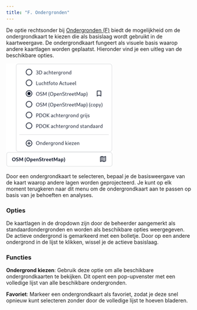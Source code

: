 ```yaml
---
title: "F. Ondergronden"
---
```


De optie rechtsonder bij [Ondergronden (F)](../map/#kaartviewer) biedt de mogelijkheid om de ondergrondkaart te
kiezen die als basislaag wordt gebruikt in de kaartweergave. De ondergrondkaart fungeert als visuele basis waarop andere
kaartlagen worden geplaatst. Hieronder vind je een uitleg van de beschikbare opties.

![](menu-backgrounds.png)

Door een ondergrondkaart te selecteren, bepaal je de basisweergave van de kaart waarop andere lagen worden
geprojecteerd. Je kunt op elk moment terugkeren naar dit menu om de ondergrondkaart aan te passen op basis van je
behoeften en analyses.

### Opties

De kaartlagen in de dropdown zijn door de beheerder aangemerkt als standaardondergronden en worden als beschikbare
opties weergegeven. De actieve ondergrond is gemarkeerd met een bolletje. Door op een andere ondergrond in de lijst te
klikken, wissel je de actieve basislaag.

### Functies

**Ondergrond kiezen**: Gebruik deze optie om alle beschikbare ondergrondkaarten te bekijken. Dit opent een pop-upvenster met
een volledige lijst van alle beschikbare ondergronden.

**Favoriet**: Markeer een ondergrondkaart als favoriet, zodat je deze snel opnieuw kunt selecteren zonder door de volledige
lijst te hoeven bladeren.